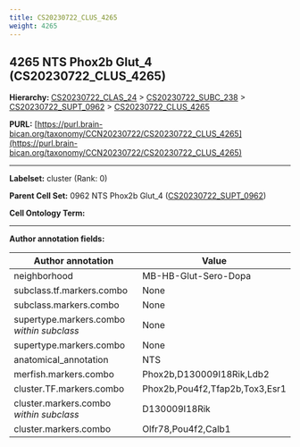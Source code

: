 ```yaml
---
title: CS20230722_CLUS_4265
weight: 4265
---
```

## 4265 NTS Phox2b Glut_4 (CS20230722_CLUS_4265)
<b>Hierarchy: </b>
[CS20230722_CLAS_24](../CS20230722_CLAS_24) >
[CS20230722_SUBC_238](../CS20230722_SUBC_238) >
[CS20230722_SUPT_0962](../CS20230722_SUPT_0962) >
[CS20230722_CLUS_4265](../CS20230722_CLUS_4265)

**PURL:** [https://purl.brain-bican.org/taxonomy/CCN20230722/CS20230722_CLUS_4265](https://purl.brain-bican.org/taxonomy/CCN20230722/CS20230722_CLUS_4265)

---


**Labelset:** cluster (Rank: 0)

**Parent Cell Set:** 0962 NTS Phox2b Glut_4 ([CS20230722_SUPT_0962](../CS20230722_SUPT_0962))



**Cell Ontology Term:** 

[MARKER GENES.]: #


---

[TRANSFERRED ANNOTATIONS.]: #


[AUTHOR ANNOTATION FIELDS.]: #


**Author annotation fields:**

| Author annotation | Value |
|-------------------|-------|
|neighborhood|MB-HB-Glut-Sero-Dopa|
|subclass.tf.markers.combo|None|
|subclass.markers.combo|None|
|supertype.markers.combo _within subclass_|None|
|supertype.markers.combo|None|
|anatomical_annotation|NTS|
|merfish.markers.combo|Phox2b,D130009I18Rik,Ldb2|
|cluster.TF.markers.combo|Phox2b,Pou4f2,Tfap2b,Tox3,Esr1|
|cluster.markers.combo _within subclass_|D130009I18Rik|
|cluster.markers.combo|Olfr78,Pou4f2,Calb1|
